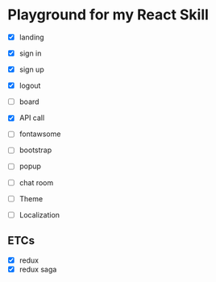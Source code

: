 # Playground for my React Skill

- [x] landing
- [x] sign in
- [x] sign up
- [x] logout
- [ ] board

- [x] API call
- [ ] fontawsome
- [ ] bootstrap
- [ ] popup
- [ ] chat room
- [ ] Theme
- [ ] Localization

## ETCs
- [x] redux
- [x] redux saga